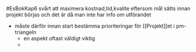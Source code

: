 #EsBokKap6
svårt att maximera kostnad,tid,kvalite eftersom mål sätts innan projekt börjas och det är då man inte har info om utförandet
- måste därför innan start bestämma prioriteringar för [[Projekt]]et i pm-triangeln
	- en aspekt oftast väldigt viktig
	- 

